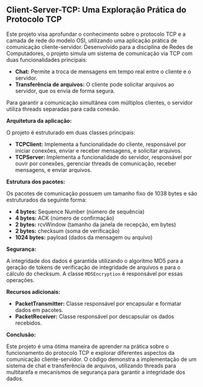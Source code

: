## Client-Server-TCP: Uma Exploração Prática do Protocolo TCP

Este projeto visa aprofundar o conhecimento sobre o protocolo TCP e a camada de rede do modelo OSI, utilizando uma aplicação prática de comunicação cliente-servidor. Desenvolvido para a disciplina de Redes de Computadores, o projeto simula um sistema de comunicação via TCP com duas funcionalidades principais:

- **Chat:** Permite a troca de mensagens em tempo real entre o cliente e o servidor.
- **Transferência de arquivos:** O cliente pode solicitar arquivos ao servidor, que os envia de forma segura.

Para garantir a comunicação simultânea com múltiplos clientes, o servidor utiliza threads separadas para cada conexão.

**Arquitetura da aplicação:**

O projeto é estruturado em duas classes principais:

- **TCPClient:** Implementa a funcionalidade do cliente, responsável por iniciar conexões, enviar e receber mensagens, e solicitar arquivos.
- **TCPServer:** Implementa a funcionalidade do servidor, responsável por ouvir por conexões, gerenciar threads de comunicação, receber mensagens, e enviar arquivos.

**Estrutura dos pacotes:**

Os pacotes de comunicação possuem um tamanho fixo de 1038 bytes e são estruturados da seguinte forma:

- **4 bytes:** Sequence Number (número de sequência)
- **4 bytes:** ACK (número de confirmação)
- **2 bytes:** rcvWindow (tamanho da janela de recepção, em bytes)
- **2 bytes:** checksum (soma de verificação)
- **1024 bytes:** payload (dados da mensagem ou arquivo)

**Segurança:**

A integridade dos dados é garantida utilizando o algoritmo MD5 para a geração de tokens de verificação de integridade de arquivos e para o cálculo do checksum. A classe `MD5Encryption` é responsável por essas operações.

**Recursos adicionais:**

- **PacketTransmitter:** Classe responsável por encapsular e formatar dados em pacotes.
- **PacketReceiver:** Classe responsável por descapsular os dados recebidos.

**Conclusão:**

Este projeto é uma ótima maneira de aprender na prática sobre o funcionamento do protocolo TCP e explorar diferentes aspectos da comunicação cliente-servidor. O código demonstra a implementação de um sistema de chat e transferência de arquivos, utilizando threads para multitarefa e mecanismos de segurança para garantir a integridade dos dados.
